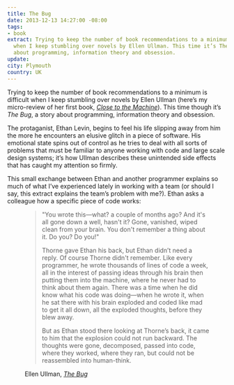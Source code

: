 ```yaml
---
title: The Bug
date: 2013-12-13 14:27:00 -08:00
tags:
- book
extract: Trying to keep the number of book recommendations to a minimum is difficult
  when I keep stumbling over novels by Ellen Ullman. This time it’s The Bug, a story
  about programming, information theory and obsession.
update: 
city: Plymouth
country: UK
---
```


Trying to keep the number of book recommendations to a minimum is difficult when I keep stumbling over novels by Ellen Ullman (here’s my micro-review of her first book, <em><a href ="https://readmill.com/robinrendle/reads/close-to-the-machine">Close to the Machine</a></em>). This time though it’s <em>The Bug</em>, a story about programming, information theory and obsession.

The protaganist, Ethan Levin, begins to feel his life slipping away from him the more he encounters an elusive glitch in a piece of software. His emotional state spins out of control as he tries to deal with all sorts of problems that must be familiar to anyone working with code and large scale design systems; it’s how Ullman describes these unintended side effects that has caught my attention so firmly.

This small exchange between Ethan and another programmer explains so much of what I’ve experienced lately in working with a team (or should I say, this extract explains the team’s problem with me?). Ethan asks a colleague how a specific piece of code works:

<figure>
<blockquote><p>"You wrote this—what? a couple of months ago? And it's all gone down a well, hasn't it? Gone, vanished, wiped clean from your brain. You don't remember a thing about it. Do you? Do you!"</p>
<p>Thorne gave Ethan his back, but Ethan didn’t need a reply. Of course Thorne didn't remember. Like every programmer, he wrote thousands of lines of code a week, all in the interest of passing ideas through his brain then putting them into the machine, where he never had to think about them again. There was a time when he did know what his code was doing—when he wrote it, when he sat there with his brain exploded and coded like mad to get it all down, all the exploded thoughts, before they blew away.</p>
<p>But as Ethan stood there looking at Thorne’s back, it came to him that the explosion could not run backward. The thoughts were gone, decomposed, passed into code, where they worked, where they ran, but could not be reassembled into human-think.</p></blockquote>
<figcaption class="cite"><p>Ellen Ullman, <cite><a href="http://www.amazon.com/Bug-Novel-Ellen-Ullman/dp/1250002494">The Bug</a></cite></p></figcaption>
</figure>
